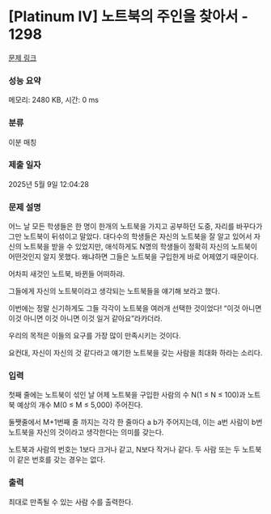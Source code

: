# [Platinum IV] 노트북의 주인을 찾아서 - 1298 

[문제 링크](https://www.acmicpc.net/problem/1298) 

### 성능 요약

메모리: 2480 KB, 시간: 0 ms

### 분류

이분 매칭

### 제출 일자

2025년 5월 9일 12:04:28

### 문제 설명

<p>어느 날 모든 학생들은 한 명이 한개의 노트북을 가지고 공부하던 도중, 자리를 바꾸다가 그만 노트북이 뒤섞이고 말았다. 대다수의 학생들은 자신의 노트북을 잘 알고 있어서 자신의 노트북을 받을 수 있었지만, 애석하게도 N명의 학생들이 정확히 자신의 노트북이 어떤것인지 알지 못했다. 왜냐하면 그들은 노트북을 구입한게 바로 어제였기 때문이다.</p>

<p>어차피 새것인 노트북, 바뀐들 어떠하랴.</p>

<p>그들에게 자신의 노트북이라고 생각되는 노트북들을 얘기해 보라고 했다.</p>

<p>이번에는 정말 신기하게도 그들 각각이 노트북을 여러개 선택한 것이었다! “이것 아니면 이것 아니면 이것 아니면 이것 일거 같아요”라카더라.</p>

<p>우리의 목적은 이들의 요구를 가장 많이 만족시키는 것이다.</p>

<p>요컨대, 자신이 자신의 것 같다라고 얘기한 노트북을 갖는 사람을 최대화 하라는 소리다.</p>

### 입력 

 <p>첫째 줄에는 노트북이 섞인 날 어제 노트북을 구입한 사람의 수 N(1 ≤ N ≤ 100)과 노트북 예상의 개수 M(0 ≤ M ≤ 5,000) 주어진다.</p>

<p>둘쨋줄에서 M+1번째 줄 까지는 각각 한 줄마다 a b가 주어지는데, 이는 a번 사람이 b번 노트북을 자신의 것이라고 생각한다는 의미를 갖는다.</p>

<p>노트북과 사람의 번호는 1보다 크거나 같고, N보다 작거나 같다. 두 사람 또는 두 노트북이 같은 번호를 갖는 경우는 없다.</p>

### 출력 

 <p>최대로 만족될 수 있는 사람 수를 출력한다.</p>

